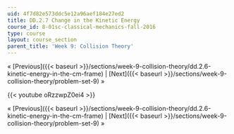 ```yaml
---
uid: 4f7d82e573ddc5e12a96aef184e27ed2
title: DD.2.7 Change in the Kinetic Energy
course_id: 8-01sc-classical-mechanics-fall-2016
type: course
layout: course_section
parent_title: 'Week 9: Collision Theory'
---
```


« [Previous]({{< baseurl >}}/sections/week-9-collision-theory/dd.2.6-kinetic-energy-in-the-cm-frame) | [Next]({{< baseurl >}}/sections/week-9-collision-theory/problem-set-9) »

{{< youtube oRzzwpZ0ei4 >}}

« [Previous]({{< baseurl >}}/sections/week-9-collision-theory/dd.2.6-kinetic-energy-in-the-cm-frame) | [Next]({{< baseurl >}}/sections/week-9-collision-theory/problem-set-9) »